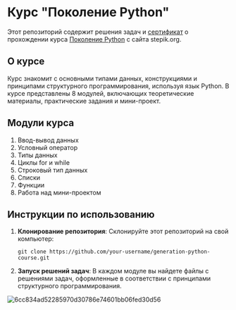 # Курс "Поколение Python"

Этот репозиторий содержит решения задач и [сертификат](https://stepik.org/cert/2126663) о прохождении курса [Поколение Python](https://stepik.org/course/58852/info) с сайта stepik.org.

## О курсе

Курс знакомит с основными типами данных, конструкциями и принципами структурного программирования, используя язык Python. 
В курсе представлены 8 модулей, включающих теоретические материалы, практические задания и мини-проект.

## Модули курса
1. Ввод-вывод данных
2. Условный оператор
3. Типы данных
4. Циклы for и while
5. Строковый тип данных
6. Списки
7. Функции
8. Работа над мини-проектом

## Инструкции по использованию

1. **Клонирование репозитория**: Склонируйте этот репозиторий на свой компьютер:
   ```
   git clone https://github.com/your-username/generation-python-course.git
   ```

2. **Запуск решений задач**: В каждом модуле вы найдете файлы с решениями задач, оформленные в соответствии с принципами структурного программирования.



![6cc834ad52285970d30786e74601bb06fed30d56](https://github.com/andreystashev/Course_Python_Russian/assets/70208784/a078ccee-4727-4f15-9f90-314090e55571)

